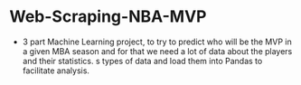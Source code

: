 # Web-Scraping-NBA-MVP
* 3 part Machine Learning project, to try to predict who will be the MVP in a given MBA season and for that we need a lot of data about the players and their statistics. s types of data and load them into Pandas to facilitate analysis.
